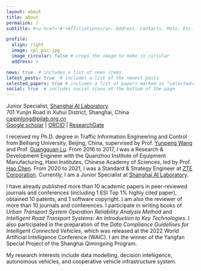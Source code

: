 ```yaml
---
layout: about
title: about
permalink: /
subtitle: #<a href='#'>Affiliations</a>. Address. Contacts. Moto. Etc.

profile:
  align: right
  image: cpl_pic.jpg
  image_circular: false # crops the image to make it circular
  address: >

news: true  # includes a list of news items
latest_posts: true  # includes a list of the newest posts
selected_papers: true # includes a list of papers marked as "selected={true}"
social: true  # includes social icons at the bottom of the page
---
```



Junior Specialist, [Shanghai AI Laboratory](https://www.shlab.org.cn).<br>
701 Yunjin Road in Xuhui District, Shanghai, China<br>
caipinlong@pjlab.org.cn<br>
[Google scholar](https://scholar.google.com.hk/citations?user=H6mQGfAAAAAJ&hl=zh-CN) | [ORCID](https://orcid.org/0000-0002-3993-0913) | [ResearchGate](https://www.researchgate.net/profile/Pinlong-Cai) 

I received my Ph.D. degree in Traffic Information Engineering and Control from Beihang University, Beijing, China, supervised by Prof. [Yunpeng Wang](https://baike.baidu.com/item/%E7%8E%8B%E4%BA%91%E9%B9%8F/3992990?fr=ge_ala) and Prof. [Guangquan Lu](https://shi.buaa.edu.cn/luguangquan/zh_CN/). From 2016 to 2017, I was a Research & Development Engineer with the Quanzhou Institute of Equipment Manufacturing, Haixi Institutes, Chinese Academy of Sciences, led by Prof. [Hao Chen](http://www.fjirsm.cas.cn/yjsjy/zs/dsjj/bssds/dsch/). From 2020 to 2021, I was a Standard & Strategy Engineer at [ZTE Corporation](https://www.zte.com.cn/global/index.html). Currently, I am a Junior Specialist at [Shanghai AI Laboratory](https://www.shlab.org.cn). 

I have already published more than 10 academic papers in peer-reviewed journals and conferences (including 1 ESI Top 1% highly cited paper), obtained 10 patents, and 1 software copyright. I am also the reviewer of more than 10 journals and conferences. I participate in writing books of *Urban Transport System Operation Reliability Analysis Method* and *Intelligent Road Transport Systems: An Introduction to Key Technologies*. I also participated in the preparation of the *Data Compliance Guidelines for Intelligent Connected Vehicles*, which was released at the 2022 World Artificial Intelligence Conference (WAIC). I am the winner of the Yangfan Special Project of the Shanghai Qimingxing Program. 

My research interests include data modelling, decision intelligence, autonomous vehicles, and cooperative vehicle infrastructure system.

